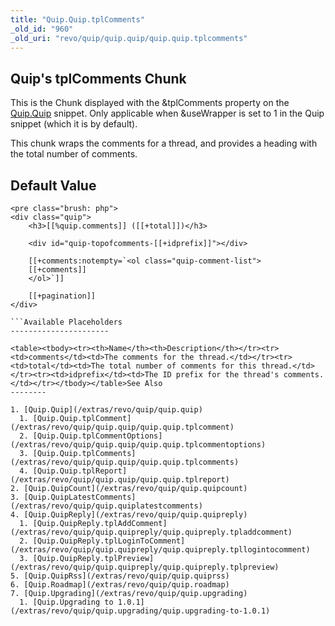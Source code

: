 ```yaml
---
title: "Quip.Quip.tplComments"
_old_id: "960"
_old_uri: "revo/quip/quip.quip/quip.quip.tplcomments"
---
```


Quip's tplComments Chunk
------------------------

This is the Chunk displayed with the &tplComments property on the [Quip.Quip](/extras/revo/quip/quip.quip "Quip.Quip") snippet. Only applicable when &useWrapper is set to 1 in the Quip snippet (which it is by default).

This chunk wraps the comments for a thread, and provides a heading with the total number of comments.

Default Value
-------------

```
<pre class="brush: php">
<div class="quip">
    <h3>[[%quip.comments]] ([[+total]])</h3>
        
    <div id="quip-topofcomments-[[+idprefix]]"></div>

    [[+comments:notempty=`<ol class="quip-comment-list">
    [[+comments]]
    </ol>`]]

    [[+pagination]]
</div>

```Available Placeholders
----------------------

<table><tbody><tr><th>Name</th><th>Description</th></tr><tr><td>comments</td><td>The comments for the thread.</td></tr><tr><td>total</td><td>The total number of comments for this thread.</td></tr><tr><td>idprefix</td><td>The ID prefix for the thread's comments.</td></tr></tbody></table>See Also
--------

1. [Quip.Quip](/extras/revo/quip/quip.quip)
  1. [Quip.Quip.tplComment](/extras/revo/quip/quip.quip/quip.quip.tplcomment)
  2. [Quip.Quip.tplCommentOptions](/extras/revo/quip/quip.quip/quip.quip.tplcommentoptions)
  3. [Quip.Quip.tplComments](/extras/revo/quip/quip.quip/quip.quip.tplcomments)
  4. [Quip.Quip.tplReport](/extras/revo/quip/quip.quip/quip.quip.tplreport)
2. [Quip.QuipCount](/extras/revo/quip/quip.quipcount)
3. [Quip.QuipLatestComments](/extras/revo/quip/quip.quiplatestcomments)
4. [Quip.QuipReply](/extras/revo/quip/quip.quipreply)
  1. [Quip.QuipReply.tplAddComment](/extras/revo/quip/quip.quipreply/quip.quipreply.tpladdcomment)
  2. [Quip.QuipReply.tplLoginToComment](/extras/revo/quip/quip.quipreply/quip.quipreply.tpllogintocomment)
  3. [Quip.QuipReply.tplPreview](/extras/revo/quip/quip.quipreply/quip.quipreply.tplpreview)
5. [Quip.QuipRss](/extras/revo/quip/quip.quiprss)
6. [Quip.Roadmap](/extras/revo/quip/quip.roadmap)
7. [Quip.Upgrading](/extras/revo/quip/quip.upgrading)
  1. [Quip.Upgrading to 1.0.1](/extras/revo/quip/quip.upgrading/quip.upgrading-to-1.0.1)